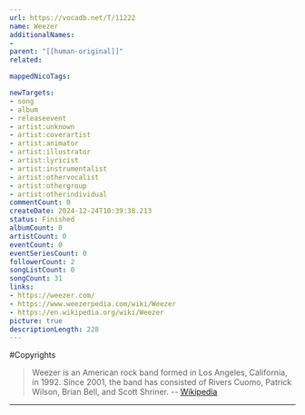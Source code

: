 ```yaml
---
url: https://vocadb.net/T/11222
name: Weezer
additionalNames: 
- 
parent: "[[human-original]]"
related:

mappedNicoTags:

newTargets:
- song
- album
- releaseevent
- artist:unknown
- artist:coverartist
- artist:animator
- artist:illustrator
- artist:lyricist
- artist:instrumentalist
- artist:othervocalist
- artist:othergroup
- artist:otherindividual
commentCount: 0
createDate: 2024-12-24T10:39:38.213
status: Finished
albumCount: 0
artistCount: 0
eventCount: 0
eventSeriesCount: 0
followerCount: 2
songListCount: 0
songCount: 31
links: 
- https://weezer.com/
- https://www.weezerpedia.com/wiki/Weezer
- https://en.wikipedia.org/wiki/Weezer
picture: true
descriptionLength: 228
---
```


#Copyrights

>Weezer is an American rock band formed in Los Angeles, California, in 1992. Since 2001, the band has consisted of Rivers Cuomo, Patrick Wilson, Brian Bell, and Scott Shriner.
-- [Wikipedia](https://en.wikipedia.org/wiki/Weezer)

---


